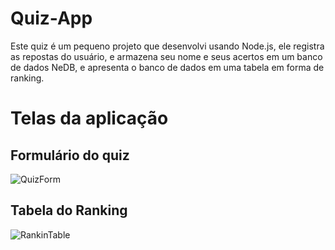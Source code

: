 # Quiz-App
Este quiz é um pequeno projeto que desenvolvi usando Node.js, ele registra as repostas do usuário, e armazena seu nome e seus acertos em um banco de dados NeDB, e apresenta o banco de dados em uma tabela em forma de ranking.
# Telas da aplicação
## Formulário do quiz
![QuizForm](https://user-images.githubusercontent.com/57549218/124047278-30d87980-d9ea-11eb-99d9-9a74d5cf34f8.png)
## Tabela do Ranking
![RankinTable](https://user-images.githubusercontent.com/57549218/124047777-47cb9b80-d9eb-11eb-8951-d42d256338e9.png)
